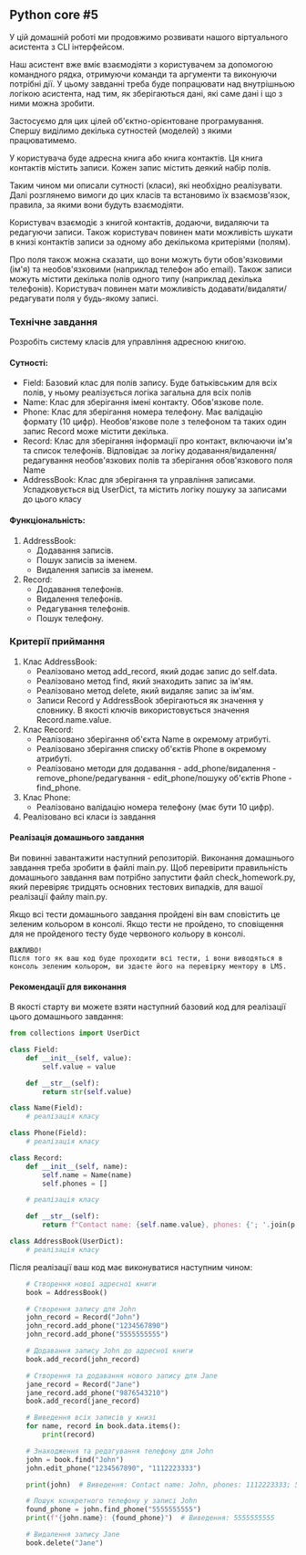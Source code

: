 ## Python core #5
У цій домашній роботі ми продовжимо розвивати нашого віртуального асистента з CLI інтерфейсом.

Наш асистент вже вміє взаємодіяти з користувачем за допомогою командного рядка, отримуючи команди та аргументи та виконуючи потрібні дії. У цьому завданні треба буде попрацювати над внутрішньою логікою асистента, над тим, як зберігаються дані, які саме дані і що з ними можна зробити.

Застосуємо для цих цілей об'єктно-орієнтоване програмування. Спершу виділимо декілька сутностей (моделей) з якими працюватимемо.

У користувача буде адресна книга або книга контактів. Ця книга контактів містить записи. Кожен запис містить деякий набір полів.

Таким чином ми описали сутності (класи), які необхідно реалізувати. Далі розглянемо вимоги до цих класів та встановимо їх взаємозв'язок, правила, за якими вони будуть взаємодіяти.

Користувач взаємодіє з книгой контактів, додаючи, видаляючи та редагуючи записи. Також користувач повинен мати можливість шукати в книзі контактів записи за одному або декількома критеріями (полям).

Про поля також можна сказати, що вони можуть бути обов'язковими (ім'я) та необов'язковими (наприклад телефон або email). Також записи можуть містити декілька полів одного типу (наприклад декілька телефонів). Користувач повинен мати можливість додавати/видаляти/редагувати поля у будь-якому записі.

### Технічне завдання
Розробіть систему класів для управління адресною книгою.

#### Сутності:

 - Field: Базовий клас для полів запису. Буде батьківським для всіх полів, у ньому реалізується логіка загальна для всіх полів
 - Name: Клас для зберігання імені контакту. Обов'язкове поле.
 - Phone: Клас для зберігання номера телефону. Має валідацію формату (10 цифр). Необов'язкове поле з телефоном та таких один запис Record може містити декілька.
 - Record: Клас для зберігання інформації про контакт, включаючи ім'я та список телефонів. Відповідає за логіку додавання/видалення/редагування необов'язкових полів та зберігання обов'язкового поля Name
 - AddressBook: Клас для зберігання та управління записами. Успадковується від UserDict, та містить логіку пошуку за записами до цього класу

#### Функціональність:

1. AddressBook:
    - Додавання записів.
    - Пошук записів за іменем.
    - Видалення записів за іменем.
2. Record:
    - Додавання телефонів.
    - Видалення телефонів.
    - Редагування телефонів.
    - Пошук телефону.
      
### Критерії приймання
1. Клас AddressBook:
    - Реалізовано метод add_record, який додає запис до self.data.
    - Реалізовано метод find, який знаходить запис за ім'ям.
    - Реалізовано метод delete, який видаляє запис за ім'ям.
    - Записи Record у AddressBook зберігаються як значення у словнику. В якості ключів використовується значення Record.name.value.
2. Клас Record:
    - Реалізовано зберігання об'єкта Name в окремому атрибуті.
    - Реалізовано зберігання списку об'єктів Phone в окремому атрибуті.
    - Реалізовано методи для додавання - add_phone/видалення - remove_phone/редагування - edit_phone/пошуку об'єктів Phone - find_phone.
3. Клас Phone:
    - Реалізовано валідацію номера телефону (має бути 10 цифр).
4. Реалізовано всі класи із завдання
   
#### Реалізація домашнього завдання
Ви повинні завантажити наступний репозиторій. Виконання домашнього завдання треба зробити в файлі main.py. Щоб перевірити правильність домашнього завдання вам потрібно запустити файл check_homework.py, який перевіряє тридцять основних тестових випадків, для вашої реалізації файлу main.py.

Якщо всі тести домашнього завдання пройдені він вам сповістить це зеленим кольором в консолі. Якщо тести не пройдено, то сповіщення для не пройденого тесту буде червоного кольору в консолі.

    ВАЖЛИВО!
    Після того як ваш код буде проходити всі тести, і вони виводяться в консоль зеленим кольором, ви здаєте його на перевірку ментору в LMS.

#### Рекомендації для виконання

В якості старту ви можете взяти наступний базовий код для реалізації цього домашнього завдання:

```python
from collections import UserDict

class Field:
    def __init__(self, value):
        self.value = value

    def __str__(self):
        return str(self.value)

class Name(Field):
    # реалізація класу

class Phone(Field):
    # реалізація класу

class Record:
    def __init__(self, name):
        self.name = Name(name)
        self.phones = []

    # реалізація класу

    def __str__(self):
        return f"Contact name: {self.name.value}, phones: {'; '.join(p.value for p in self.phones)}"

class AddressBook(UserDict):
    # реалізація класу
```
Після реалізації ваш код має виконуватися наступним чином:

```python
    # Створення нової адресної книги
    book = AddressBook()

    # Створення запису для John
    john_record = Record("John")
    john_record.add_phone("1234567890")
    john_record.add_phone("5555555555")

    # Додавання запису John до адресної книги
    book.add_record(john_record)

    # Створення та додавання нового запису для Jane
    jane_record = Record("Jane")
    jane_record.add_phone("9876543210")
    book.add_record(jane_record)

    # Виведення всіх записів у книзі
    for name, record in book.data.items():
        print(record)

    # Знаходження та редагування телефону для John
    john = book.find("John")
    john.edit_phone("1234567890", "1112223333")

    print(john)  # Виведення: Contact name: John, phones: 1112223333; 5555555555

    # Пошук конкретного телефону у записі John
    found_phone = john.find_phone("5555555555")
    print(f"{john.name}: {found_phone}")  # Виведення: 5555555555

    # Видалення запису Jane
    book.delete("Jane")
```
